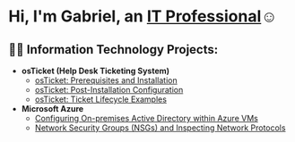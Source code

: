 <h1>Hi, I'm Gabriel, an <a href="[(https://www.linkedin.com/in/gabriel-diaz-607536296/)">IT Professional</a>☺</h1>

<h2>👨‍💻 Information Technology Projects:</h2>

- <b>osTicket (Help Desk Ticketing System)</b>
  - [osTicket: Prerequisites and Installation](https://github.com/GDiaz-24/osticket-prereqs)
  - [osTicket: Post-Installation Configuration](https://github.com/GDiaz-24/post-install-config)
  - [osTicket: Ticket Lifecycle Examples](https://github.com/GDiaz-24/ticket-lifecycle)
- <b>Microsoft Azure</b>
  - [Configuring On-premises Active Directory within Azure VMs](https://github.com/GDiaz-24/configure-ad)
  - [Network Security Groups (NSGs) and Inspecting Network Protocols](https://github.com/GDiaz-24/azure-network-protocols)

